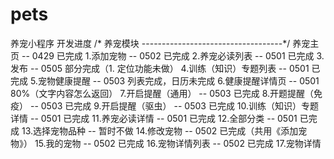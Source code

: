 # pets
养宠小程序 开发进度
/* 养宠模块 
-----------------------------------*/
养宠主页  -- 0429 已完成
1.添加宠物 -- 0502 已完成
2.养宠必读列表 -- 0501 已完成
3.发布 -- 0505 部分完成（1. 定位功能未做）
4.训练（知识）专题列表 -- 0501 已完成
5.宠物健康提醒 -- 0503 列表完成，日历未完成
6.健康提醒详情页 -- 0501 80%（文字内容怎么返回）
7.开启提醒（通用） -- 0503 已完成
8.开题提醒（免疫） -- 0503 已完成
9.开启提醒（驱虫） -- 0503 已完成
10.训练（知识）专题详情 -- 0501 已完成
11.养宠必读详情 -- 0501 已完成
12.全部分类 -- 0501 已完成
13.选择宠物品种 -- 暂时不做
14.修改宠物 -- 0502 已完成（共用《添加宠物》）
15.我的宠物 -- 0502 已完成
16.宠物详情列表 -- 0502 已完成
17.宠物详情
